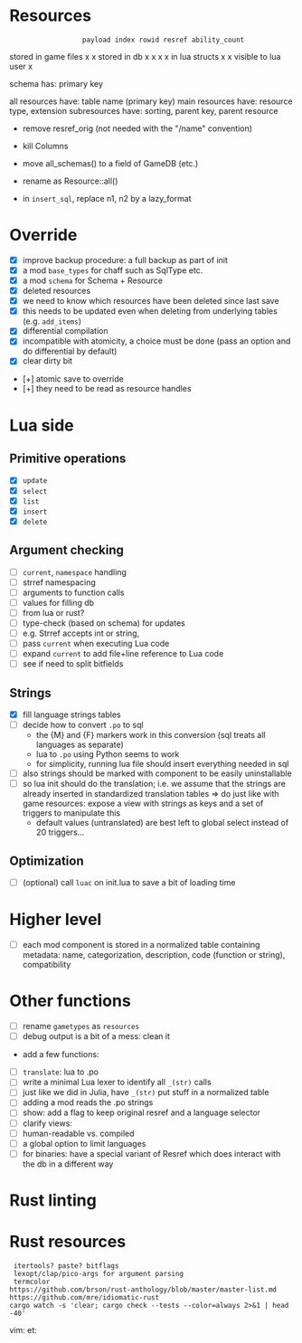 # Resources
                      payload index rowid resref ability_count
stored in game files  x                          x
stored in db          x       x     x     x
in lua structs        x                   x
visible to lua user   x

schema has: primary key

all resources have: table name (primary key)
main resources have: resource type, extension
subresources have: sorting, parent key, parent resource


 - remove resref_orig (not needed with the "/name" convention)

  - kill Columns
  - move all_schemas() to a field of GameDB (etc.)
  - rename as Resource::all()
  - in `insert_sql`, replace n1, n2 by a lazy_format

# Override
 - [x] improve backup procedure: a full backup as part of init
 - [x] a mod `base_types` for chaff such as SqlType etc.
 - [x] a mod `schema` for Schema + Resource
 - [x] deleted resources
  - [x] we need to know which resources have been deleted since last save
  - [x] this needs to be updated even when deleting from underlying
        tables (e.g. `add_items`)
 - [x] differential compilation
  - [x] incompatible with atomicity, a choice must be done (pass an option and do differential by default)
  - [x] clear dirty bit
 - [+] atomic save to override
 - [+] they need to be read as resource handles
# Lua side
## Primitive operations
 - [x] `update`
 - [x] `select`
 - [x] `list`
 - [x] `insert`
 - [x] `delete`
## Argument checking
 - [ ] `current`, `namespace` handling
 - [ ] strref namespacing
 - [ ] arguments to function calls
 - [ ] values for filling db
 - [ ] from lua or rust?
 - [ ] type-check (based on schema) for updates
 - [ ] e.g. Strref accepts int or string,
 - [ ] pass `current` when executing Lua code
 - [ ] expand `current` to add file+line reference to Lua code
 - [ ] see if need to split bitfields
## Strings
 - [x] fill language strings tables
 - [ ] decide how to convert `.po` to sql
	- the {M} and {F} markers work in this conversion (sql treats all
		languages as separate)
	- lua to `.po` using Python seems to work
	- for simplicity, running lua file should insert everything needed in sql
 - [ ] also strings should be marked with component to be easily uninstallable
 - [ ] so lua init should do the translation; i.e. we assume that the
		strings are already inserted in standardized translation tables
  => do just like with game resources: expose a view with strings as keys
  and a set of triggers to manipulate this
	- default values (untranslated) are best left to global select instead
		of 20 triggers...
## Optimization
 - [ ] (optional) call `luac` on init.lua to save a bit of loading time
# Higher level
 - [ ] each mod component is stored in a normalized table containing
   metadata: name, categorization, description, code (function or string),
   compatibility
# Other functions
 - [ ] rename `gametypes` as `resources`
 - [ ] debug output is a bit of a mess: clean it
 - add a few functions:
  - [ ] `translate`: lua to .po
   - [ ] write a minimal Lua lexer to identify all `_(str)` calls
   - [ ] just like we did in Julia, have `_(str)` put stuff in a normalized
     table
  - [ ] adding a mod reads the .po strings
 - [ ] show: add a flag to keep original resref and a language selector
 - [ ] clarify views:
 - [ ] human-readable vs. compiled
 - [ ] a global option to limit languages
 - [ ] for binaries: have a special variant of Resref which does interact with
	 the db in a different way
# Rust linting
# Rust resources
	 itertools? paste? bitflags
	 lexopt/clap/pico-args for argument parsing
	 termcolor
	https://github.com/brson/rust-anthology/blob/master/master-list.md
	https://github.com/mre/idiomatic-rust
	cargo watch -s 'clear; cargo check --tests --color=always 2>&1 | head -40'

vim: et:
